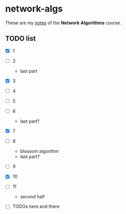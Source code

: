 # network-algs

These are my [notes](<https://raw.githubusercontent.com/aflaag-notes/network-algs/main/src/Network Algorithms.pdf>) of the **Network Algorithms** course.

## TODO list

- [x] 1
- [ ] 2
    - last part
- [x] 3
- [ ] 4
- [ ] 5
- [ ] 6
    - last part?
- [x] 7
- [ ] 8
    - blossom algorithm
    - last part?
- [ ] 9
- [x] 10
- [ ] 11
    - second half

- [ ] TODOs here and there
